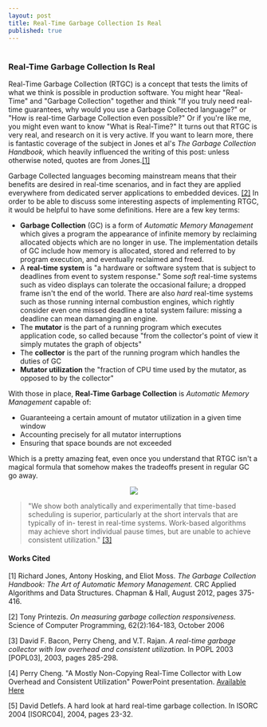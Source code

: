 ```yaml
---
layout: post
title: Real-Time Garbage Collection Is Real
published: true
---
```

# 
### Real-Time Garbage Collection Is Real

Real-Time Garbage Collection (RTGC) is a concept that tests the limits of what we think is possible in production software. You might hear "Real-Time" and "Garbage Collection" together and think "If you truly need real-time guarantees, why would you use a Garbage Collected language?" or "How is real-time Garbage Collection even possible?" Or if you're like me, you might even want to know "What is Real-Time?" It turns out that RTGC is very real, and research on it is very active. If you want to learn more, there is fantastic coverage of the subject in Jones et al's *The Garbage Collection Handbook,* which heavily influenced the writing of this post: unless otherwise noted, quotes are from Jones.<a href="#bib1">[1]</a>

Garbage Collected languages becoming mainstream means that their benefits are desired in real-time scenarios, and in fact they are applied everywhere from dedicated server applications to embedded devices. <a href="#bib2">[2]</a> In order to be able to discuss some interesting aspects of implementing RTGC, it would be helpful to have some definitions. Here are a few key terms:

* **Garbage Collection** (GC) is a form of *Automatic Memory Management* which gives a program the appearance of infinite memory by reclaiming allocated objects which are no longer in use. The implementation details of GC include how memory is allocated, stored and referred to by program execution, and eventually reclaimed and freed.
* A **real-time system** is "a hardware or software system that is subject to deadlines from event to system response." Some *soft* real-time systems such as video displays can tolerate the occasional failure; a dropped frame isn't the end of the world. There are also *hard* real-time systems such as those running internal combustion engines, which rightly consider even one missed deadline a total system failure: missing a deadline can mean damanging an engine.
* The **mutator** is the part of a running program which executes application code, so called because "from the collector's point of view it simply mutates the graph of objects"
* The **collector** is the part of the running program which handles the duties of GC
* **Mutator utilization** the "fraction of CPU time used by the mutator, as opposed to by the collector"

With those in place, **Real-Time Garbage Collection** is *Automatic Memory Management* capable of:

* Guaranteeing a certain amount of mutator utilization in a given time window
* Accounting precisely for all mutator interruptions
* Ensuring that space bounds are not exceeded

Which is a pretty amazing feat, even once you understand that RTGC isn't a magical formula that somehow makes the tradeoffs present in regular GC go away.

<center><img src="http://michaelrbernste.in/images/real_time_pauses.png"></center>

> "We show both analytically and experimentally that time-based scheduling is superior, particularly at the short intervals that are typically of in- terest in real-time systems. Work-based algorithms may achieve short individual pause times, but are unable to achieve consistent utilization." <a href="#bib3">[3]</a>

#### Works Cited

<a id="bib1">[1]</a> Richard Jones, Antony Hosking, and Eliot Moss. *The Garbage Collection Handbook: The Art of Automatic Memory Management.* CRC Applied Algorithms and Data Structures. Chapman & Hall, August 2012, pages 375-416.

<a id="bib2">[2]</a> Tony Printezis. *On measuring garbage collection responsiveness.* Science of Computer Programming, 62(2):164-183, October 2006

<a id="bib3">[3]</a> David F. Bacon, Perry Cheng, and V.T. Rajan. *A real-time garbage collector with low overhead and consistent utilization.* In POPL 2003 [POPL03], 2003, pages 285-298.

<a id="bib4">[4]</a> Perry Cheng. "A Mostly Non-Copying Real-Time Collector with Low Overhead and Consistent Utilization" PowerPoint presentation. <a href="https://www.google.com/url?sa=t&rct=j&q=&esrc=s&source=web&cd=3&ved=0CEIQFjAC&url=http%3A%2F%2Fwww.research.ibm.com%2Fmetronome%2Ftalks%2FCheng03RealtimeTalk.ppt&ei=FISsUalEi_zgA6q_gKgN&usg=AFQjCNENCLDCMhnl7kzKjiOyakYG9SSDwQ&sig2=EQE8W4WNYKbKzAovyrT0ow&bvm=bv.47244034,d.dmg">Available Here</a>

<a id="bib5">[5]</a> David Detlefs. A hard look at hard real-time garbage collection. In ISORC 2004 [ISORC04], 2004, pages 23-32. 
